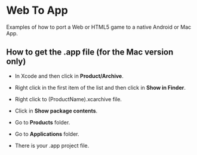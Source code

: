 # Web To App

Examples of how to port a Web or HTML5 game to a native Android or Mac App.

## How to get the .app file (for the Mac version only)

* In Xcode and then click in **Product/Archive**.

* Right click in the first item of the list and then click in **Show in Finder**.

* Right click to (ProductName).xcarchive file.

* Click in **Show package contents**.

* Go to **Products** folder.

* Go to **Applications** folder.

* There is your .app project file.
